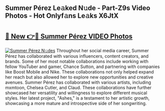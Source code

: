 ## Summer Pérez Le𝚊ked N𝚞de - Part-Z9s Video Photos - Hot Onlyf𝚊ns Le𝚊ks X6JtX

# <h2><a href="http://ac39202.deff.icu/?id=Summer+P%c3%a9rez">🔗 New 👉🔴 Summer Pérez VIDEO Photos</a></h2>

[![Summer Pérez N𝚞des](https://i.imgur.com/rIISA9y.gif)](http://ac39202.deff.icu/?id=Summer+P%c3%a9rez)
Throughout her social media career, Summer Pérez has collaborated with various influencers, content creators, and brands. Some of her most notable collaborations include working with fellow YouTuber and gamer, Chance Sutton, and partnering with companies like Boost Mobile and Nike. These collaborations not only helped expand her reach but also allowed her to explore new opportunities and creative avenues. Summer Pérez has collaborated with various artists, including mxmtoon, Chelsea Cutler, and Claud. These collaborations have further showcased her versatility and willingness to explore different musical styles. Her latest project, "Ashes," is a testament to her artistic growth, showcasing a more mature and introspective side of her songwriting.
